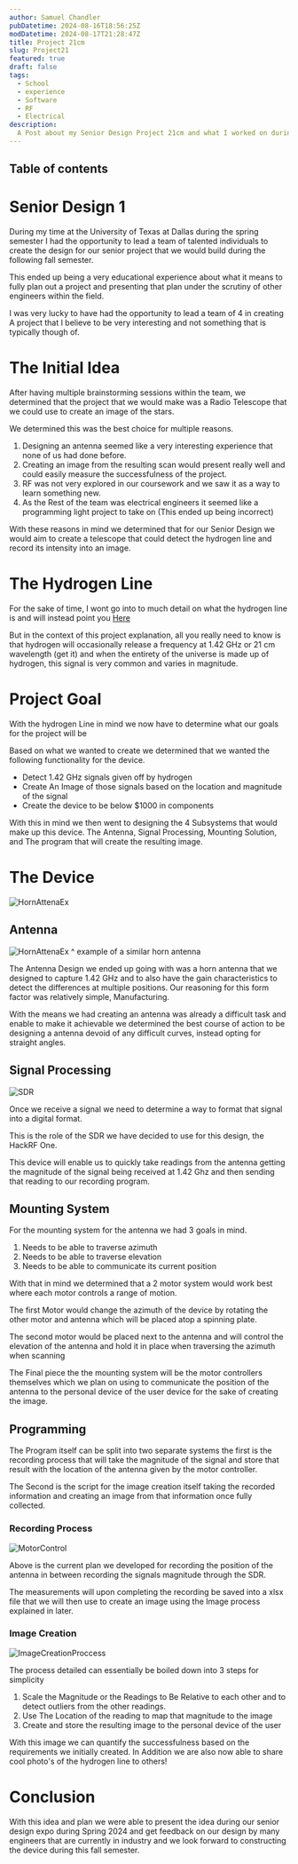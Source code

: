 ```yaml
---
author: Samuel Chandler
pubDatetime: 2024-08-16T18:56:25Z
modDatetime: 2024-08-17T21:28:47Z
title: Project 21cm
slug: Project21
featured: true
draft: false
tags:
  - School
  - experience
  - Software
  - RF
  - Electrical
description:
  A Post about my Senior Design Project 21cm and what I worked on during that semester
---
```


## Table of contents

# Senior Design 1
During my time at the University of Texas at Dallas during the spring semester I had the opportunity to lead a team of talented individuals to create the design for our senior project
that we would build during the following fall semester. 

This ended up being a very educational experience about what it means to fully plan out a project and presenting that plan under the scrutiny of other engineers within the field.

I was very lucky to have had the opportunity to lead a team of 4 in creating A project that I believe to be very interesting and not something that is typically though of.

# The Initial Idea

After having multiple brainstorming sessions within the team, we determined that the project that we would make was a Radio Telescope that we could use to create an image of the stars. 

We determined this was the best choice for multiple reasons. 
1. Designing an antenna seemed like a very interesting experience that none of us had done before. 
2. Creating an image from the resulting scan would present really well and could easily measure the successfulness of the project. 
3. RF was not very explored in our coursework and we saw it as a way to learn something new. 
4. As the Rest of the team was electrical engineers it seemed like a programming light project to take on (This ended up being incorrect)

With these reasons in mind we determined that for our Senior Design we would aim to create a telescope that could detect the hydrogen line and record its intensity into an image. 

# The Hydrogen Line

For the sake of time, I wont go into to much detail on what the hydrogen line is and will instead point you [Here](https://en.wikipedia.org/wiki/Hydrogen_line)

But in the context of this project explanation, all you really need to know is that hydrogen will occasionally release a frequency at 1.42 GHz or 21 cm wavelength (get it) and when the entirety of the universe is made up of hydrogen, this signal is very common and varies in magnitude.

# Project Goal

With the hydrogen Line in mind we now have to determine what our goals for the project will be

Based on what we wanted to create we determined that we wanted the following functionality for the device. 
- Detect 1.42 GHz signals given off by hydrogen 
- Create An Image of those signals based on the location and magnitude of the signal 
- Create the device to be below $1000 in components 

With this in mind we then went to designing the 4 Subsystems that would make up this device. The Antenna, Signal Processing, Mounting Solution, and The program that will create the resulting image.

# The Device 
![HornAttenaEx](assets/images/PosterDiagram.png)

## Antenna
![HornAttenaEx](assets/images/hydrogenline_horn.jpg)
^ example of a similar horn antenna

The Antenna Design we ended up going with was a horn antenna that we designed to capture 1.42 GHz and to also have the gain characteristics to detect the differences at multiple positions. Our reasoning for this form factor was relatively simple, Manufacturing.

 With the means we had creating an antenna was already a difficult task and enable to make it achievable we determined the best course of action to be designing a antenna devoid of any difficult curves, instead opting for straight angles.

 ## Signal Processing 

![SDR](assets/images/h1.jpeg)

 Once we receive a signal we need to determine a way to format that signal into a digital format. 

 This is the role of the SDR we have decided to use for this design, the HackRF One. 

 This device will enable us to quickly take readings from the antenna getting the magnitude of the signal being received at 1.42 Ghz and then sending that reading to our recording program. 


## Mounting System 

For the mounting system for the antenna we had 3 goals in mind. 
1. Needs to be able to traverse azimuth
2. Needs to be able to traverse elevation
3. Needs to be able to communicate its current position

With that in mind we determined that a 2 motor system would work best where each motor controls a range of motion. 

The first Motor would change the azimuth of the device by rotating the other motor and antenna which will be placed atop a spinning plate. 

The second motor would be placed next to the antenna and will control the elevation of the antenna and hold it in place when traversing the azimuth when scanning 

The Final piece the the mounting system will be the motor controllers themselves which we plan on using to communicate the position of the antenna to the personal device of the user 
device for the sake of creating the image.

## Programming

The Program itself can be split into two separate systems the first is the recording process that will take the magnitude of the signal and store that result with the location of the antenna given by the motor controller.

The Second is the script for the image creation itself taking the recorded information and creating an image from that information once fully collected. 

### Recording Process 

![MotorControl](assets/images/MotorControllerCommunication.png)

Above is the current plan we developed for recording the position of the antenna in between recording the signals magnitude through the SDR.

The measurements will upon completing the recording be saved into a xlsx file that we will then use to create an image using the Image process explained in later. 

### Image Creation

![ImageCreationProccess](assets/images/Conversion_Process.png)

The process detailed can essentially be boiled down into 3 steps for simplicity 
1. Scale the Magnitude or the Readings to Be Relative to each other and to detect outliers from the other readings. 
2. Use The Location of the reading to map that magnitude to the image
3. Create and store the resulting image to the personal device of the user

With this image we can quantify the successfulness based on the requirements we initially created. In Addition we are also now able to share cool photo's of the hydrogen line to others!

# Conclusion

With this idea and plan we were able to present the idea during our senior design expo during Spring 2024 and get feedback on our design by many engineers that are currently in industry and we look forward to constructing the device during this fall semester. 